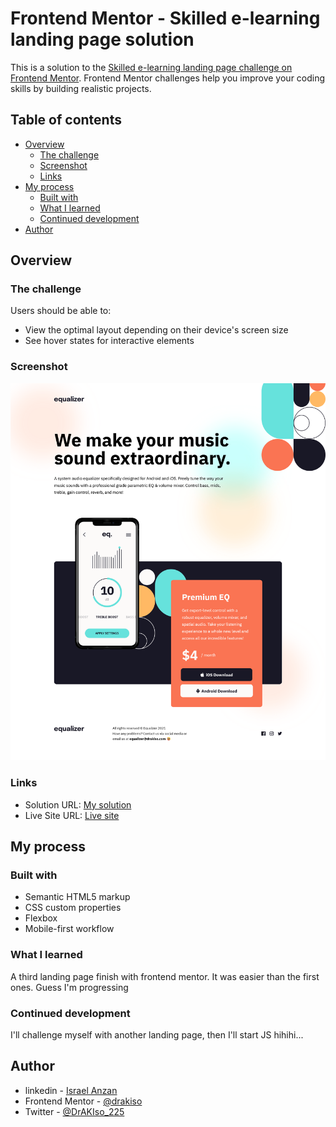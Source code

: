 # Frontend Mentor - Skilled e-learning landing page solution

This is a solution to the [Skilled e-learning landing page challenge on Frontend Mentor](https://www.frontendmentor.io/challenges/skilled-elearning-landing-page-S1ObDrZ8q). Frontend Mentor challenges help you improve your coding skills by building realistic projects.

## Table of contents

- [Overview](#overview)
  - [The challenge](#the-challenge)
  - [Screenshot](#screenshot)
  - [Links](#links)
- [My process](#my-process)
  - [Built with](#built-with)
  - [What I learned](#what-i-learned)
  - [Continued development](#continued-development)
- [Author](#author)

## Overview

### The challenge

Users should be able to:

- View the optimal layout depending on their device's screen size
- See hover states for interactive elements

### Screenshot

![Alt text](./equalizer_landing_page.png?raw=true "Skilled landing page screenshot")

### Links

- Solution URL: [My solution](https://www.frontendmentor.io/solutions/equalizer-landing-page-C-IJ_IiVz3)
- Live Site URL: [Live site](https://drakiso.github.io/Equalizer_landing_page/)

## My process

### Built with

- Semantic HTML5 markup
- CSS custom properties
- Flexbox
- Mobile-first workflow

### What I learned

A third landing page finish with frontend mentor. It was easier than the first ones. Guess I'm progressing  

### Continued development

I'll challenge myself with another landing page, then I'll start JS hihihi...

## Author

- linkedin - [Israel Anzan](https://www.linkedin.com/in/drakisrael)
- Frontend Mentor - [@drakiso](https://www.frontendmentor.io/profile/drakiso)
- Twitter - [@DrAKIso_225](https://www.twitter.com/DrAKIso_225)
